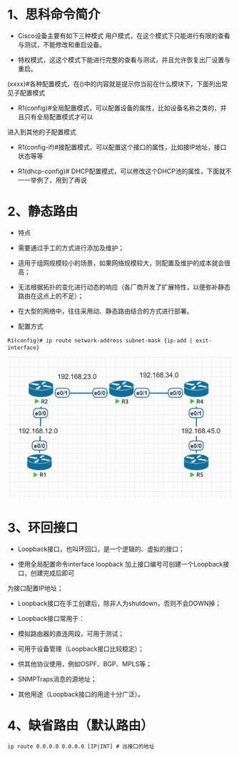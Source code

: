 # 1、思科命令简介

- Cisco设备主要有如下三种模式
用户模式，在这个模式下只能进行有限的查看与测试，不能修改和重启设备。


- 特权模式，这这个模式下能进行完整的查看与测试，并且允许恢复出厂设置与重启。

(xxxx)#各种配置模式，在()中的内容就是提示你当前在什么模块下，下面列出常见子配置模式

- R1(config)#全局配置模式，可以配置设备的属性，比如设备名称之类的，并且只有全局配置模式才可以

进入到其他的子配置模式

- R1(config-if)#接配置模式，可以配置这个接口的属性，比如接IP地址，接口状态等等

- R1(dhcp-config)# DHCP配置模式，可以修改这个DHCP池的属性，下面就不一一举例了，用到了再说

# 2、静态路由

- 特点

- 需要通过手工的方式进行添加及维护；

- 适用于组网规模较小的场景，如果网络规模较大，则配置及维护的成本就会很高；

- 无法根据拓扑的变化进行动态的响应（各厂商开发了扩展特性，以便弥补静态路由在这点上的不足）；

- 在大型的网络中，往往采用动、静态路由结合的方式进行部署。

- 配置方式

```
R1(config)# ip route network-address subnet-mask {ip-add | exit-interface}
```

![](images/WEBRESOURCE68f141e6aff56085ea9b86c15d979b33截图.png)

# 3、环回接口

- Loopback接口，也叫环回口，是一个逻辑的、虚拟的接口；

- 使用全局配置命令interface loopback 加上接口编号可创建一个Loopback接口，创建完成后即可

为接口配置IP地址；

- Loopback接口在手工创建后，除非人为shutdown，否则不会DOWN掉；

- Loopback接口常用于：

- 模拟路由器的直连网段，可用于测试；

- 可用于设备管理（Loopback接口比较稳定）；

- 供其他协议使用，例如OSPF、BGP、MPLS等；

- SNMPTraps消息的源地址；

- 其他用途（Loopback接口的用途十分广泛）。

# 4、缺省路由（默认路由）

```
ip route 0.0.0.0 0.0.0.0 [IP|INT] # 出接口的地址
```